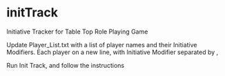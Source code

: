 # initTrack
Initiative Tracker for Table Top Role Playing Game

Update Player_List.txt with a list of player names and their Initiative Modifiers. Each player on a new line, with Initiative Modifier separated by ,

Run Init Track, and follow the instructions

